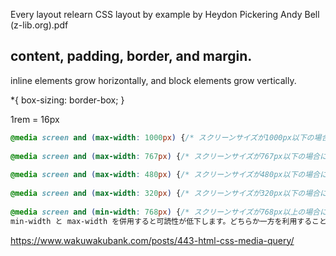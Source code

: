Every layout relearn CSS layout by example by Heydon Pickering Andy Bell (z-lib.org).pdf
## content, padding, border, and margin.

inline elements grow horizontally, and block elements grow vertically.

*{
box-sizing: border-box;
}

1rem = 16px

```css
@media screen and (max-width: 1000px) {/* スクリーンサイズが1000px以下の場合に適用 */} 
 
@media screen and (max-width: 767px) {/* スクリーンサイズが767px以下の場合に適用 */} 
 
@media screen and (max-width: 480px) {/* スクリーンサイズが480px以下の場合に適用 */} 
 
@media screen and (max-width: 320px) {/* スクリーンサイズが320px以下の場合に適用 */} 
 
@media screen and (min-width: 768px) {/* スクリーンサイズが768px以上の場合に適用 */} 
min-width と max-width を併用すると可読性が低下します。どちらか一方を利用することをおすすめします。
```
https://www.wakuwakubank.com/posts/443-html-css-media-query/
